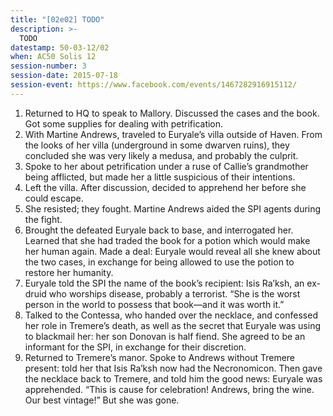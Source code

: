 ```yaml
---
title: "[02e02] TODO"
description: >-
  TODO
datestamp: 50-03-12/02
when: AC50 Solis 12
session-number: 3
session-date: 2015-07-18
session-event: https://www.facebook.com/events/1467282916915112/
---
```


1. Returned to HQ to speak to Mallory. Discussed the cases and the book. Got some supplies for dealing with petrification.
2. With Martine Andrews, traveled to Euryale’s villa outside of Haven. From the looks of her villa (underground in some dwarven ruins), they concluded she was very likely a medusa, and probably the culprit.
3. Spoke to her about petrification under a ruse of Callie’s grandmother being afflicted, but made her a little suspicious of their intentions.
4. Left the villa. After discussion, decided to apprehend her before she could escape.
5. She resisted; they fought. Martine Andrews aided the SPI agents during the fight.
6. Brought the defeated Euryale back to base, and interrogated her. Learned that she had traded the book for a potion which would make her human again. Made a deal: Euryale would reveal all she knew about the two cases, in exchange for being allowed to use the potion to restore her humanity.
7. Euryale told the SPI the name of the book’s recipient: Isis Ra’ksh, an ex-druid who worships disease, probably a terrorist. “She is the worst person in the world to possess that book—and it was worth it.”
8. Talked to the Contessa, who handed over the necklace, and confessed her role in Tremere’s death, as well as the secret that Euryale was using to blackmail her: her son Donovan is half fiend. She agreed to be an informant for the SPI, in exchange for their discretion.
9. Returned to Tremere’s manor. Spoke to Andrews without Tremere present: told her that Isis Ra’ksh now had the Necronomicon. Then gave the necklace back to Tremere, and told him the good news: Euryale was apprehended. “This is cause for celebration! Andrews, bring the wine. Our best vintage!” But she was gone.
